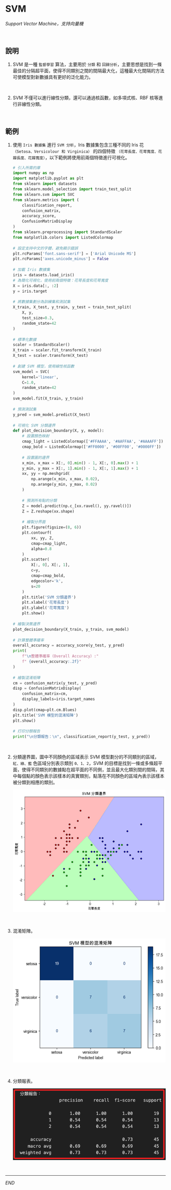 # SVM

_Support Vector Machine，支持向量機_

<br>

## 說明

1. SVM 是一種 `監督學習` 算法，主要用於 `分類` 和 `回歸分析`，主要思想是找到一條最佳的分隔超平面，使得不同類別之間的間隔最大化，這種最大化間隔的方法可使模型對新數據具有更好的泛化能力。

<br>

2. SVM 不僅可以進行線性分類，還可以通過核函數，如多項式核、RBF 核等進行非線性分類。

<br>

## 範例

1. 使用 `Iris 數據集` 進行 `SVM 分析`，Iris 數據集包含三種不同的 Iris 花 `（Setosa、Versicolour 和 Virginica）` 的四個特徵 `（花萼長度、花萼寬度、花瓣長度、花瓣寬度）`，以下範例將使用前兩個特徵進行可視化。

    ```python
    # 引入所需的庫
    import numpy as np
    import matplotlib.pyplot as plt
    from sklearn import datasets
    from sklearn.model_selection import train_test_split
    from sklearn.svm import SVC
    from sklearn.metrics import (
        classification_report,
        confusion_matrix,
        accuracy_score,
        ConfusionMatrixDisplay
    )
    from sklearn.preprocessing import StandardScaler
    from matplotlib.colors import ListedColormap

    # 設定支持中文的字體，避免顯示錯誤
    plt.rcParams['font.sans-serif'] = ['Arial Unicode MS']
    plt.rcParams['axes.unicode_minus'] = False

    # 加載 Iris 數據集
    iris = datasets.load_iris()
    # 為簡化可視化，使用前兩個特徵：花萼長度和花萼寬度
    X = iris.data[:, :2]
    y = iris.target

    # 將數據集劃分為訓練集和測試集
    X_train, X_test, y_train, y_test = train_test_split(
        X, y,
        test_size=0.3,
        random_state=42
    )

    # 標準化數據
    scaler = StandardScaler()
    X_train = scaler.fit_transform(X_train)
    X_test = scaler.transform(X_test)

    # 創建 SVM 模型，使用線性核函數
    svm_model = SVC(
        kernel='linear', 
        C=1.0, 
        random_state=42
    )
    svm_model.fit(X_train, y_train)

    # 預測測試集
    y_pred = svm_model.predict(X_test)

    # 可視化 SVM 分類邊界
    def plot_decision_boundary(X, y, model):
        # 設置顏色映射
        cmap_light = ListedColormap(['#FFAAAA', '#AAFFAA', '#AAAAFF'])
        cmap_bold = ListedColormap(['#FF0000', '#00FF00', '#0000FF'])

        # 設置圖的邊界
        x_min, x_max = X[:, 0].min() - 1, X[:, 0].max() + 1
        y_min, y_max = X[:, 1].min() - 1, X[:, 1].max() + 1
        xx, yy = np.meshgrid(
            np.arange(x_min, x_max, 0.02),
            np.arange(y_min, y_max, 0.02)
        )

        # 預測所有點的分類
        Z = model.predict(np.c_[xx.ravel(), yy.ravel()])
        Z = Z.reshape(xx.shape)

        # 繪製分界面
        plt.figure(figsize=(8, 6))
        plt.contourf(
            xx, yy, Z,
            cmap=cmap_light,
            alpha=0.8
        )
        plt.scatter(
            X[:, 0], X[:, 1], 
            c=y, 
            cmap=cmap_bold, 
            edgecolor='k',
            s=20
        )
        plt.title('SVM 分類邊界')
        plt.xlabel('花萼長度')
        plt.ylabel('花萼寬度')
        plt.show()

    # 繪製決策邊界
    plot_decision_boundary(X_train, y_train, svm_model)

    # 計算整體準確率
    overall_accuracy = accuracy_score(y_test, y_pred)
    print(
        f"\n整體準確率（Overall Accuracy）:"
        f" {overall_accuracy:.2f}"
    )

    # 繪製混淆矩陣
    cm = confusion_matrix(y_test, y_pred)
    disp = ConfusionMatrixDisplay(
        confusion_matrix=cm,
        display_labels=iris.target_names
    )
    disp.plot(cmap=plt.cm.Blues)
    plt.title('SVM 模型的混淆矩陣')
    plt.show()

    # 打印分類報告
    print("\n分類報告：\n", classification_report(y_test, y_pred))
    ```

<br>

2. 分類邊界圖，圖中不同顏色的區域表示 SVM 模型劃分的不同類別的區域，`紅、綠、藍` 色區域分別表示類別 `0、1、2`，SVM 的目標是找到一條或多條超平面，使得不同類別的數據點在超平面的不同側，並且最大化類別間的間隔，其中每個點的顏色表示該樣本的真實類別，點落在不同顏色的區域內表示該樣本被分類到相應的類別。

    ![](images/img_105.png)

<br>

3. 混淆矩陣。

    ![](images/img_107.png)

<br>

4. 分類報表。

    ![](images/img_106.png)

<br>

___

_END_